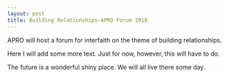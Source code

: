 ```yaml
---
layout: post
title: Building Relationships—APRO Forum 2018
---
```


APRO will host a forum for interfaith on the theme of building relationships.

Here I will add some more text. Just for now, however, this will have to do.

The future is a wonderful shiny place. We will all live there some day.

